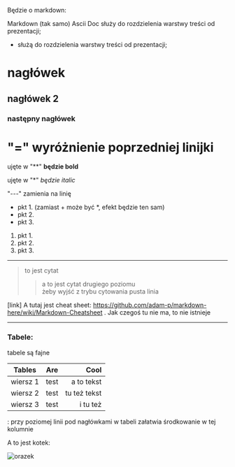 Będzie o markdown:  

Markdown (tak samo) Ascii Doc służy do rozdzielenia warstwy treści od prezentacji;  
- służą do rozdzielenia warstwy treści od prezentacji;

# nagłówek 
## nagłówek 2
### następny nagłówek

"=" wyróżnienie poprzedniej linijki
=

ujęte w "**" **będzie bold**

ujęte w "*" *będzie italic*

"---" zamienia na linię 

+ pkt 1. (zamiast + może być *, efekt będzie ten sam)
+ pkt 2.
+ pkt 3.

1. pkt 1.
2. pkt 2.
3. pkt 3.

---

> to jest cytat
>> a to jest cytat drugiego poziomu  
żeby wyjść z trybu cytowania pusta linia

[link] A tutaj jest cheat sheet: https://github.com/adam-p/markdown-here/wiki/Markdown-Cheatsheet . Jak czegoś tu nie ma, to nie istnieje

---
### Tabele:
tabele są fajne


| Tables        | Are           | Cool  |
| ------------- |:-------------:| -----:|
| wiersz 1      | test | a to tekst |
| wiersz 2      | test |   tu też tekst |
| wiersz 3 | test      |    i tu też|

: przy poziomej linii pod nagłówkami w tabeli załatwia środkowanie w tej kolumnie

A to jest kotek:

![orazek](https://royalcanin.pl/blog/wp-content/uploads/2016/12/176W-950x633.jpeg)


